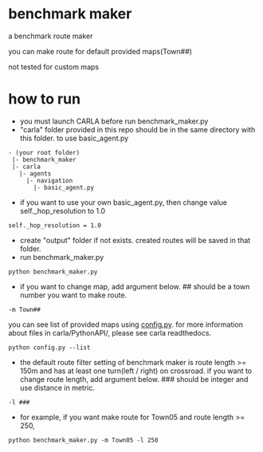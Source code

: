 # benchmark maker
a benchmark route maker 

you can make route for default provided maps(Town##)

not tested for custom maps

# how to run
- you must launch CARLA before run benchmark_maker.py
- "carla" folder provided in this repo should be in the same directory with this folder. to use basic_agent.py
```
- (your root folder)
 |- benchmark_maker
 |- carla
   |- agents
     |- navigation
       |- basic_agent.py
```
- if you want to use your own basic_agent.py, then change value self._hop_resolution to 1.0
```
self._hop_resolution = 1.0
```
- create "output" folder if not exists. created routes will be saved in that folder.
- run benchmark_maker.py
```
python benchmark_maker.py
```
- if you want to change map, add argument below. ## should be a town number you want to make route. 
```
-m Town##
```
  you can see list of provided maps using [config.py](https://github.com/carla-simulator/carla/blob/master/PythonAPI/util/config.py).
  for more information about files in carla/PythonAPI/, please see carla readthedocs.
```
python config.py --list
```
- the default route filter setting of benchmark maker is route length >= 150m and has at least one turn(left / right) on crossroad.
if you want to change route length, add argument below. ### should be integer and use distance in metric.
```
-l ###
```

- for example, if you want make route for Town05 and route length >= 250,
```
python benchmark_maker.py -m Town05 -l 250
```
